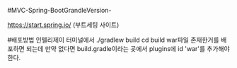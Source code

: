 #MVC-Spring-BootGrandleVersion-

https://start.spring.io/ (부트세팅 사이트)

#배포방법
인텔리제이 터미널에서 
./gradlew build
cd build
war파일 존재한거를 배포하면 되는데 만약 없다면 
build.gradle이라는 곳에서 plugins에 id 'war'를 추가해야 한다.
